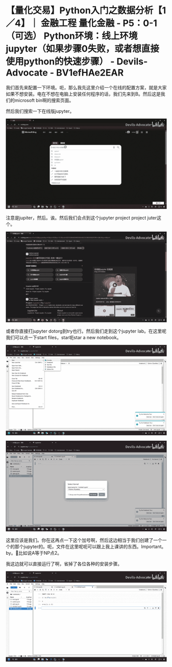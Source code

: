# 【量化交易】Python入门之数据分析【1／4】｜ 金融工程 量化金融 - P5：0-1（可选） Python环境：线上环境jupyter（如果步骤0失败，或者想直接使用python的快速步骤） - Devils-Advocate - BV1efHAe2EAR

我们首先来配置一下环境。呃，那么我先这里介绍一个在线的配置方案，就是大家如果不想安装。电在不想在电脑上安装任何程序的话，我们先来到B。然后这是我们的microsoft bin啊的搜索页面。

然后我们搜索一下在线版jupyter。

![](img/ca2c1829a0282673c269d9cde7414801_1.png)

注意是jupiter，然后。诶。然后我们会点到这个jupyter project project juter这个。



![](img/ca2c1829a0282673c269d9cde7414801_3.png)

或者你直接打jupyter dotorg到try也行。然后我们走到这个jupyter lab。在这里呢我们可以点一下start files，star呃star a new notebook。



![](img/ca2c1829a0282673c269d9cde7414801_5.png)

![](img/ca2c1829a0282673c269d9cde7414801_6.png)

这里应该是我们。你在这再点一下这个加号啊，然后这边相当于我们创建了一个一个的那个jupyter的。呃，文件在这里呢呃可以跟上我上课讲的东西。Important。by。🎼比如说A等于NP点2。

我这边就可以直接运行了啊，省掉了各位各种的安装步骤。

![](img/ca2c1829a0282673c269d9cde7414801_8.png)